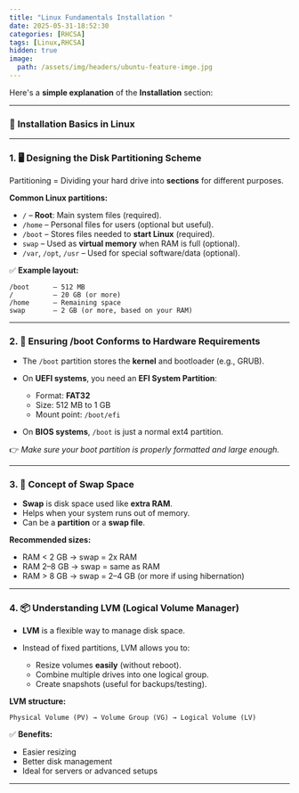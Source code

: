```yaml
---
title: "Linux Fundamentals Installation "
date: 2025-05-31-18:52:30
categories: [RHCSA]
tags: [Linux,RHCSA]
hidden: true
image:
  path: /assets/img/headers/ubuntu-feature-imge.jpg
---
```


Here's a **simple explanation** of the **Installation** section:

---

### 🔧 **Installation Basics in Linux**

---

### 1. **🖥️ Designing the Disk Partitioning Scheme**

Partitioning = Dividing your hard drive into **sections** for different purposes.

**Common Linux partitions:**

* `/` – **Root**: Main system files (required).
* `/home` – Personal files for users (optional but useful).
* `/boot` – Stores files needed to **start Linux** (required).
* `swap` – Used as **virtual memory** when RAM is full (optional).
* `/var`, `/opt`, `/usr` – Used for special software/data (optional).

✅ **Example layout:**

```
/boot      – 512 MB
/          – 20 GB (or more)
/home      – Remaining space
swap       – 2 GB (or more, based on your RAM)
```

---

### 2. **💽 Ensuring /boot Conforms to Hardware Requirements**

* The `/boot` partition stores the **kernel** and bootloader (e.g., GRUB).
* On **UEFI systems**, you need an **EFI System Partition**:

  * Format: **FAT32**
  * Size: 512 MB to 1 GB
  * Mount point: `/boot/efi`
* On **BIOS systems**, `/boot` is just a normal ext4 partition.

👉 *Make sure your boot partition is properly formatted and large enough.*

---

### 3. **🔁 Concept of Swap Space**

* **Swap** is disk space used like **extra RAM**.
* Helps when your system runs out of memory.
* Can be a **partition** or a **swap file**.

**Recommended sizes:**

* RAM < 2 GB → swap = 2x RAM
* RAM 2–8 GB → swap = same as RAM
* RAM > 8 GB → swap = 2–4 GB (or more if using hibernation)

---

### 4. **📦 Understanding LVM (Logical Volume Manager)**

* **LVM** is a flexible way to manage disk space.
* Instead of fixed partitions, LVM allows you to:

  * Resize volumes **easily** (without reboot).
  * Combine multiple drives into one logical group.
  * Create snapshots (useful for backups/testing).

**LVM structure:**

```
Physical Volume (PV) → Volume Group (VG) → Logical Volume (LV)
```

✅ **Benefits:**

* Easier resizing
* Better disk management
* Ideal for servers or advanced setups

---

